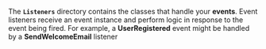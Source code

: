 The **`Listeners`** directory contains the classes that handle your **events**. Event listeners receive an event instance and perform logic in response to the event being fired. For example, a **UserRegistered** event might be handled by a **SendWelcomeEmail** listener
